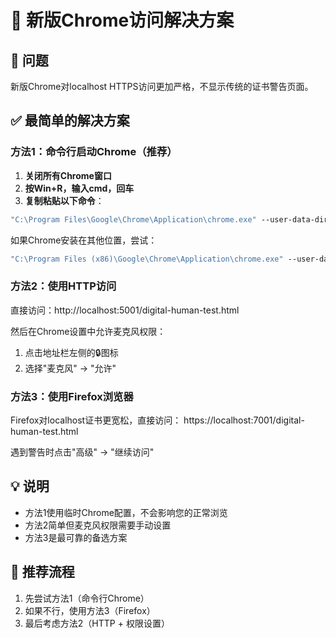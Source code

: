 # 🔧 新版Chrome访问解决方案

## 🎯 问题
新版Chrome对localhost HTTPS访问更加严格，不显示传统的证书警告页面。

## ✅ 最简单的解决方案

### 方法1：命令行启动Chrome（推荐）

1. **关闭所有Chrome窗口**
2. **按Win+R，输入cmd，回车**
3. **复制粘贴以下命令**：

```cmd
"C:\Program Files\Google\Chrome\Application\chrome.exe" --user-data-dir="%TEMP%\chrome_dev" --ignore-certificate-errors --ignore-ssl-errors --allow-running-insecure-content --disable-web-security --allow-insecure-localhost https://localhost:7001/digital-human-test.html
```

如果Chrome安装在其他位置，尝试：
```cmd
"C:\Program Files (x86)\Google\Chrome\Application\chrome.exe" --user-data-dir="%TEMP%\chrome_dev" --ignore-certificate-errors --ignore-ssl-errors --allow-running-insecure-content --disable-web-security --allow-insecure-localhost https://localhost:7001/digital-human-test.html
```

### 方法2：使用HTTP访问

直接访问：http://localhost:5001/digital-human-test.html

然后在Chrome设置中允许麦克风权限：
1. 点击地址栏左侧的🔒图标
2. 选择"麦克风" → "允许"

### 方法3：使用Firefox浏览器

Firefox对localhost证书更宽松，直接访问：
https://localhost:7001/digital-human-test.html

遇到警告时点击"高级" → "继续访问"

## 💡 说明

- 方法1使用临时Chrome配置，不会影响您的正常浏览
- 方法2简单但麦克风权限需要手动设置
- 方法3是最可靠的备选方案

## 🚀 推荐流程

1. 先尝试方法1（命令行Chrome）
2. 如果不行，使用方法3（Firefox）
3. 最后考虑方法2（HTTP + 权限设置）